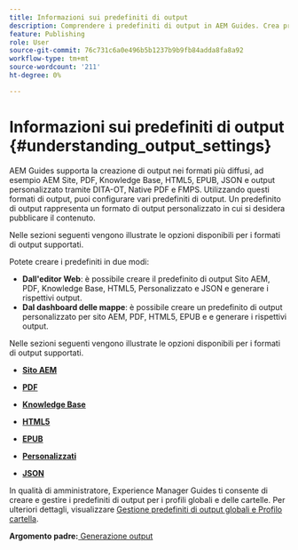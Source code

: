 ```yaml
---
title: Informazioni sui predefiniti di output
description: Comprendere i predefiniti di output in AEM Guides. Crea predefiniti di output dall’editor web e dal dashboard delle mappe per i formati AEM site, PDF, HTML5, EPUB, custom e JSON.
feature: Publishing
role: User
source-git-commit: 76c731c6a0e496b5b1237b9b9fb84adda8fa8a92
workflow-type: tm+mt
source-wordcount: '211'
ht-degree: 0%

---
```


# Informazioni sui predefiniti di output {#understanding_output_settings}

AEM Guides supporta la creazione di output nei formati più diffusi, ad esempio AEM Site, PDF, Knowledge Base, HTML5, EPUB, JSON e output personalizzato tramite DITA-OT, Native PDF e FMPS. Utilizzando questi formati di output, puoi configurare vari predefiniti di output. Un predefinito di output rappresenta un formato di output personalizzato in cui si desidera pubblicare il contenuto.

Nelle sezioni seguenti vengono illustrate le opzioni disponibili per i formati di output supportati.

Potete creare i predefiniti in due modi:

- **Dall&#39;editor Web**: è possibile creare il predefinito di output Sito AEM, PDF, Knowledge Base, HTML5, Personalizzato e JSON e generare i rispettivi output.
- **Dal dashboard delle mappe**: è possibile creare un predefinito di output personalizzato per sito AEM, PDF, HTML5, EPUB e e generare i rispettivi output.

Nelle sezioni seguenti vengono illustrate le opzioni disponibili per i formati di output supportati.

- **[Sito AEM](generate-output-aem-site.md)**

- **[PDF](generate-output-pdf.md)**

- **[Knowledge Base](generate-output-knowledge-base.md)**

- **[HTML5](generate-output-html5.md)**

- **[EPUB](generate-output-epub.md)**

- **[Personalizzati](generate-output-custom.md)**

- **[JSON](generate-output-json.md)**

In qualità di amministratore, Experience Manager Guides ti consente di creare e gestire i predefiniti di output per i profili globali e delle cartelle. Per ulteriori dettagli, visualizzare [Gestione predefiniti di output globali e Profilo cartella](./web-editor-manage-output-presets.md).

**Argomento padre:**[ Generazione output](generate-output.md)
